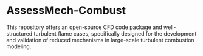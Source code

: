 # AssessMech-Combust
This repository offers an open-source CFD code package and well-structured turbulent flame cases, specifically designed for the development and validation of reduced mechanisms in large-scale turbulent combustion modeling.

